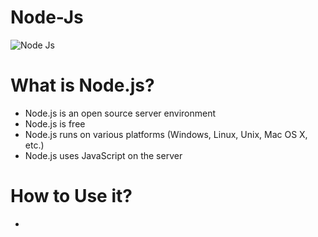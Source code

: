 # Node-Js
![Node Js](https://upload.wikimedia.org/wikipedia/commons/thumb/d/d9/Node.js_logo.svg/1024px-Node.js_logo.svg.png)
<h1>What is Node.js?</h1>
<ul>
  <li>Node.js is an open source server environment</li>
  <li>Node.js is free</li>
  <li>Node.js runs on various platforms (Windows, Linux, Unix, Mac OS X, etc.)</li>
  <li>Node.js uses JavaScript on the server</li>
</ul>
<h1>How to Use it?</h1>
<ul>
  <li></li>
</ul>
